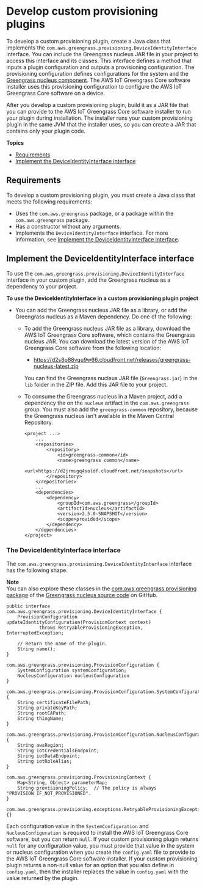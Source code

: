 # Develop custom provisioning plugins<a name="develop-custom-provisioning-plugins"></a>

To develop a custom provisioning plugin, create a Java class that implements the `com.aws.greengrass.provisioning.DeviceIdentityInterface` interface\. You can include the Greengrass nucleus JAR file in your project to access this interface and its classes\. This interface defines a method that inputs a plugin configuration and outputs a provisioning configuration\. The provisioning configuration defines configurations for the system and the [Greengrass nucleus component](greengrass-nucleus-component.md)\. The AWS IoT Greengrass Core software installer uses this provisioning configuration to configure the AWS IoT Greengrass Core software on a device\.

After you develop a custom provisioning plugin, build it as a JAR file that you can provide to the AWS IoT Greengrass Core software installer to run your plugin during installation\. The installer runs your custom provisioning plugin in the same JVM that the installer uses, so you can create a JAR that contains only your plugin code\.

**Topics**
+ [Requirements](#custom-provisioning-plugin-requirements)
+ [Implement the DeviceIdentityInterface interface](#implement-device-identity-interface)

## Requirements<a name="custom-provisioning-plugin-requirements"></a>

To develop a custom provisioning plugin, you must create a Java class that meets the following requirements:
+ Uses the `com.aws.greengrass` package, or a package within the `com.aws.greengrass` package\.
+ Has a constructor without any arguments\.
+ Implements the `DeviceIdentityInterface` interface\. For more information, see [Implement the DeviceIdentityInterface interface](#implement-device-identity-interface)\.

## Implement the DeviceIdentityInterface interface<a name="implement-device-identity-interface"></a>

To use the `com.aws.greengrass.provisioning.DeviceIdentityInterface` interface in your custom plugin, add the Greengrass nucleus as a dependency to your project\.

**To use the DeviceIdentityInterface in a custom provisioning plugin project**
+ You can add the Greengrass nucleus JAR file as a library, or add the Greengrass nucleus as a Maven dependency\. Do one of the following:
  + To add the Greengrass nucleus JAR file as a library, download the AWS IoT Greengrass Core software, which contains the Greengrass nucleus JAR\. You can download the latest version of the AWS IoT Greengrass Core software from the following location:
    + [https://d2s8p88vqu9w66\.cloudfront\.net/releases/greengrass\-nucleus\-latest\.zip](https://d2s8p88vqu9w66.cloudfront.net/releases/greengrass-nucleus-latest.zip)

    You can find the Greengrass nucleus JAR file \(`Greengrass.jar`\) in the `lib` folder in the ZIP file\. Add this JAR file to your project\.
  + To consume the Greengrass nucleus in a Maven project, add a dependency the on the `nucleus` artifact in the `com.aws.greengrass` group\. You must also add the `greengrass-common` repository, because the Greengrass nucleus isn't available in the Maven Central Repository\.

    ```
    <project ...>
        ...
        <repositories>
            <repository>
                <id>greengrass-common</id>
                <name>greengrass common</name>
                <url>https://d2jrmugq4soldf.cloudfront.net/snapshots</url>
            </repository>
        </repositories>
        ...
        <dependencies>
            <dependency>
                <groupId>com.aws.greengrass</groupId>
                <artifactId>nucleus</artifactId>
                <version>2.5.0-SNAPSHOT</version>
                <scope>provided</scope>
            </dependency>
        </dependencies>
    </project>
    ```

### The DeviceIdentityInterface interface<a name="device-identity-interface-shape"></a>

The `com.aws.greengrass.provisioning.DeviceIdentityInterface` interface has the following shape\.

**Note**  
You can also explore these classes in the [com\.aws\.greengrass\.provisioning package](https://github.com/aws-greengrass/aws-greengrass-nucleus/tree/main/src/main/java/com/aws/greengrass/provisioning) of the [Greengrass nucleus source code](https://github.com/aws-greengrass/aws-greengrass-nucleus) on GitHub\.

```
public interface com.aws.greengrass.provisioning.DeviceIdentityInterface {
    ProvisionConfiguration updateIdentityConfiguration(ProvisionContext context)
            throws RetryableProvisioningException, InterruptedException;

    // Return the name of the plugin.
    String name(); 
}

com.aws.greengrass.provisioning.ProvisionConfiguration {
    SystemConfiguration systemConfiguration;
    NucleusConfiguration nucleusConfiguration    
}

com.aws.greengrass.provisioning.ProvisionConfiguration.SystemConfiguration {
    String certificateFilePath;
    String privateKeyPath;
    String rootCAPath;
    String thingName;
}

com.aws.greengrass.provisioning.ProvisionConfiguration.NucleusConfiguration {
    String awsRegion;
    String iotCredentialsEndpoint;
    String iotDataEndpoint;
    String iotRoleAlias;
}

com.aws.greengrass.provisioning.ProvisioningContext {
    Map<String, Object> parameterMap;
    String provisioningPolicy;  // The policy is always "PROVISION_IF_NOT_PROVISIONED".
}
   
com.aws.greengrass.provisioning.exceptions.RetryableProvisioningException {}
```

Each configuration value in the `SystemConfiguration` and `NucleusConfiguration` is required to install the AWS IoT Greengrass Core software, but you can return `null`\. If your custom provisioning plugin returns `null` for any configuration value, you must provide that value in the system or nucleus configuration when you create the `config.yaml` file to provide to the AWS IoT Greengrass Core software installer\. If your custom provisioning plugin returns a non\-null value for an option that you also define in `config.yaml`, then the installer replaces the value in `config.yaml` with the value returned by the plugin\.
